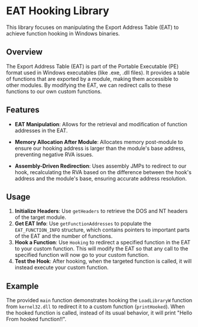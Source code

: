# EAT Hooking Library

This library focuses on manipulating the Export Address Table (EAT) to achieve function hooking in Windows binaries.

## Overview

The Export Address Table (EAT) is part of the Portable Executable (PE) format used in Windows executables (like .exe, .dll files). It provides a table of functions that are exported by a module, making them accessible to other modules. By modifying the EAT, we can redirect calls to these functions to our own custom functions.

## Features

- **EAT Manipulation**: Allows for the retrieval and modification of function addresses in the EAT.
- **Memory Allocation After Module**: Allocates memory post-module to ensure our hooking address is larger than the module's base address, preventing negative RVA issues.
  
- **Assembly-Driven Redirection**: Uses assembly JMPs to redirect to our hook, recalculating the RVA based on the difference between the hook's address and the module's base, ensuring accurate address resolution.


## Usage

1. **Initialize Headers**: Use `getHeaders` to retrieve the DOS and NT headers of the target module.
2. **Get EAT Info**: Use `getFunctionAddresses` to populate the `EAT_FUNCTION_INFO` structure, which contains pointers to important parts of the EAT and the number of functions.
3. **Hook a Function**: Use `Hooking` to redirect a specified function in the EAT to your custom function. This will modify the EAT so that any call to the specified function will now go to your custom function.
4. **Test the Hook**: After hooking, when the targeted function is called, it will instead execute your custom function.

## Example

The provided `main` function demonstrates hooking the `LoadLibraryW` function from `kernel32.dll` to redirect it to a custom function (`printHooked`). When the hooked function is called, instead of its usual behavior, it will print "Hello From hooked function!!".
